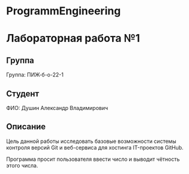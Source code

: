 # ProgrammEngineering

# Лабораторная работа №1

## Группа
Группа: ПИЖ-б-о-22-1

## Студент
ФИО: Душин Александр Владимирович

## Описание
Цель данной работы исследовать базовые возможности системы контроля версий Git и веб-сервиса для хостинга IT-проектов GitHub.

Программа просит пользователя ввести число и выводит чётность этого числа.
